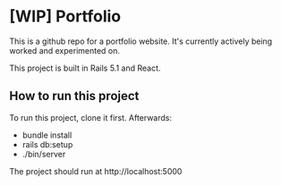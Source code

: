 # [WIP] Portfolio

This is a github repo for a portfolio website. It's currently actively being worked and experimented on.

This project is built in Rails 5.1 and React.

## How to run this project

To run this project, clone it first. Afterwards:

* bundle install
* rails db:setup
* ./bin/server

The project should run at http://localhost:5000

